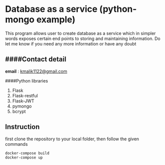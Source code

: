 # Database as a service (python-mongo example)
This program allows user to create database as a service which in simpler words exposes certain end points to storing and maintaining information.
Do let me know if you need any more information or have any doubt  


####Contact detail
------  
**email** : kmalik1122@gmail.com

####Python libraries
1. Flask
2. Flask-restful
3. Flask-JWT
4. pymongo
5. bcrypt

## Instruction

first clone the repository to your local folder, then follow the given commands

```
docker-compose build
docker-compose up
```


